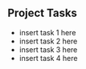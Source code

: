 <h2>Project Tasks</h2>
<ul>
<li>insert task 1 here</li>
<li>insert task 2 here</li>
<li>insert task 3 here</li>
<li>insert task 4 here</li>
</ul>
